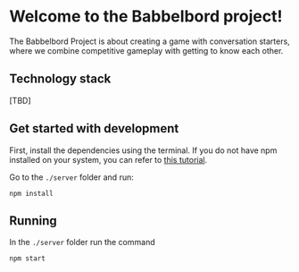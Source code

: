  # Welcome to the Babbelbord project!
The Babbelbord Project is about creating a game with conversation starters, where we combine competitive gameplay with getting to know each other.

## Technology stack
[TBD]

## Get started with development
First, install the dependencies using the terminal. If you do not have npm installed on your system, you can refer to [this tutorial](http://blog.npmjs.org/post/85484771375/how-to-install-npm). 

Go to the `./server` folder and run:
```
npm install
```

## Running
In the `./server` folder run the command
```
npm start
```
